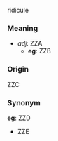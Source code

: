 ridicule
### Meaning
+ _adj_: ZZA
    + __eg__: ZZB

### Origin

ZZC

### Synonym

__eg__: ZZD

+ ZZE


